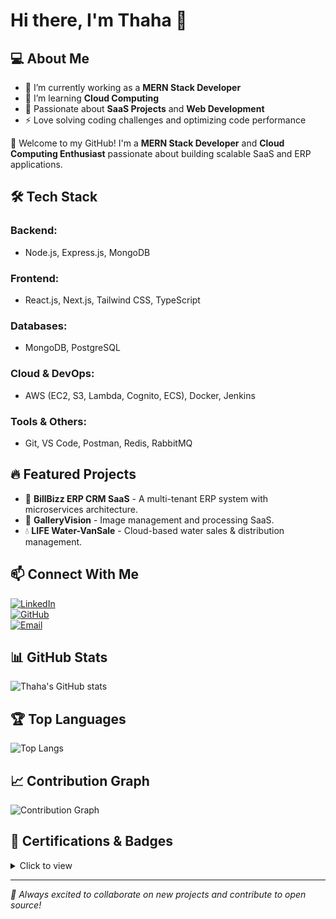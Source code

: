 # Hi there, I'm Thaha 👋

## 💻 About Me
- 🔭 I’m currently working as a **MERN Stack Developer**
- 🌱 I’m learning **Cloud Computing**
- 🚀 Passionate about **SaaS Projects** and **Web Development**
- ⚡ Love solving coding challenges and optimizing code performance

🚀 Welcome to my GitHub! I'm a **MERN Stack Developer** and **Cloud Computing Enthusiast** passionate about building scalable SaaS and ERP applications.

## 🛠 Tech Stack
### Backend:
- Node.js, Express.js, MongoDB

### Frontend:
- React.js, Next.js, Tailwind CSS, TypeScript

### Databases:
- MongoDB, PostgreSQL

### Cloud & DevOps:
- AWS (EC2, S3, Lambda, Cognito, ECS), Docker, Jenkins

### Tools & Others:
- Git, VS Code, Postman, Redis, RabbitMQ

## 🔥 Featured Projects
- 🚀 **BillBizz ERP CRM SaaS** - A multi-tenant ERP system with microservices architecture.
- 📸 **GalleryVision** - Image management and processing SaaS.
- 💧 **LIFE Water-VanSale** - Cloud-based water sales & distribution management.

## 📫 Connect With Me
[![LinkedIn](https://img.shields.io/badge/LinkedIn-Connect-blue?style=for-the-badge)](#)  
[![GitHub](https://img.shields.io/badge/GitHub-Follow-black?style=for-the-badge)](#)  
[![Email](https://img.shields.io/badge/Email-hello%40thaha.dev-blue?style=for-the-badge)](mailto:hello@thaha.dev)

## 📊 GitHub Stats
![Thaha's GitHub stats](https://github-readme-stats.vercel.app/api?username=YourGitHubUsername&show_icons=true&theme=radical)

## 🏆 Top Languages
![Top Langs](https://github-readme-stats.vercel.app/api/top-langs/?username=YourGitHubUsername&layout=compact&theme=radical)

## 📈 Contribution Graph
![Contribution Graph](https://github.com/YourGitHubUsername/YourGitHubUsername/blob/output/github-contribution-grid-snake.svg)

## 🏅 Certifications & Badges
<details>
<summary>Click to view</summary>

![Machine Learning Badge](BadgeImageURL)  
![AWS Cloud Badge](BadgeImageURL)  

</details>

---
*🚀 Always excited to collaborate on new projects and contribute to open source!*


